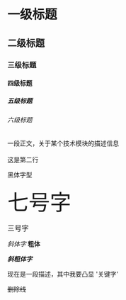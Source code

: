 

# 一级标题
## 二级标题
### 三级标题
#### 四级标题
##### 五级标题
###### 六级标题
一段正文，关于某个技术模块的描述信息<br><br>
这是第二行

<font face="黑体">黑体字型</font>

<font size=7>七号字</font></font>

<font size=3>三号字</font></font>

*斜体字*
**粗体**

***斜粗体字***

现在是一段描述，其中我要凸显 '关键字'

~~删除线~~

